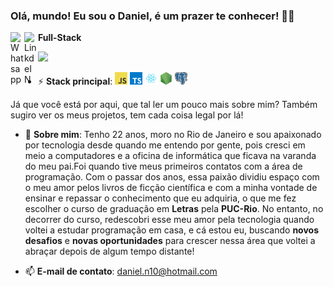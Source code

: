 ### Olá, mundo! Eu sou o Daniel, é um prazer te conhecer! 👋😄

**Full-Stack**
<a target="_blank" href="https://api.whatsapp.com/send?phone=5521997414396">
  <img align="left" alt="Whatsapp" width="22px" src="https://cdn.jsdelivr.net/npm/simple-icons@v3/icons/whatsapp.svg" />
</a>
<a target="_blank" href="https://www.linkedin.com/in/daniel-pereira-de-souza-9645791b2/">
  <img align="left" alt="LinkdeIN" width="22px" src="https://cdn.jsdelivr.net/npm/simple-icons@v3/icons/linkedin.svg" />
</a>

<img width="400px" src="https://lh3.googleusercontent.com/proxy/zwnY4qV72Pw0nfgKXAg8nyzo2BoS0tf12pwN78AhQn8e8Kdb2RxkkgwhGREkeaGKX9LoXqEjyiK614QH_1g_Au8THBb8d8Qb6v7PFzcm8g7fsvSZWB8vCS-Z6e_ZF-hIVOfM_HQZ"/>

- ⚡ **Stack principal**: <code><img height="20" src="https://raw.githubusercontent.com/github/explore/80688e429a7d4ef2fca1e82350fe8e3517d3494d/topics/javascript/javascript.png"></code>  <code><img height="20" src="https://raw.githubusercontent.com/github/explore/80688e429a7d4ef2fca1e82350fe8e3517d3494d/topics/typescript/typescript.png"></code>  <code><img height="20" src="https://raw.githubusercontent.com/github/explore/80688e429a7d4ef2fca1e82350fe8e3517d3494d/topics/react/react.png"></code> <code><img height="20" src="https://raw.githubusercontent.com/github/explore/80688e429a7d4ef2fca1e82350fe8e3517d3494d/topics/nodejs/nodejs.png"></code> <code><img height="20" src="https://raw.githubusercontent.com/github/explore/80688e429a7d4ef2fca1e82350fe8e3517d3494d/topics/postgresql/postgresql.png"></code>

Já que você está por aqui, que tal ler um pouco mais sobre mim? Também sugiro ver os meus projetos, tem cada coisa legal por lá!

- 💬 **Sobre mim**:
  Tenho 22 anos, moro no Rio de Janeiro e sou apaixonado por tecnologia desde quando me entendo por gente, pois cresci em meio a computadores e a oficina de informática que ficava na varanda do meu pai.Foi quando tive meus primeiros contatos com a área de programação. Com o passar dos anos, essa paixão dividiu espaço com o meu amor pelos livros de ficção científica e com a minha vontade de ensinar e repassar o conhecimento que eu adquiria, o que me fez escolher o curso de graduação em **Letras** pela **PUC-Rio**. No entanto, no decorrer do curso, redescobri esse meu amor pela tecnologia quando voltei a estudar programação em casa, e cá estou eu, buscando **novos desafios** e **novas oportunidades** para crescer nessa área que voltei a abraçar depois de algum tempo distante! 

- 📫 **E-mail de contato**: daniel.n10@hotmail.com
<!--
**psdaniel/psdaniel** is a ✨ _special_ ✨ repository because its `README.md` (this file) appears on your GitHub profile.

- 🌱 Atualmente estou aprendendo 
- 👯 I’m looking to collaborate on ...
- 🤔 I’m looking for help with ...
-->
